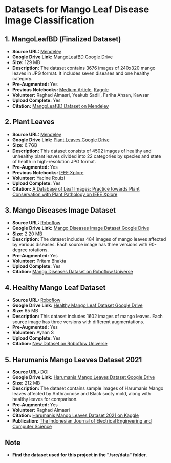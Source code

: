 # Datasets for Mango Leaf Disease Image Classification

## 1. MangoLeafBD (Finalized Dataset)

- **Source URL:** [Mendeley](https://data.mendeley.com/datasets/hxsnvwty3r/1)
- **Google Drive Link:** [MangoLeafBD Google Drive](https://drive.google.com/drive/folders/15v7GYWFT2n0K6dvlKo5A2zqIfeAhuw0N?usp=drive_link)
- **Size:** 129 MB
- **Description:** The dataset contains 3676 images of 240x320 mango leaves in JPG format. It includes seven diseases and one healthy category.
- **Pre-Augmented:** Yes
- **Previous Notebooks:** [Medium Article](https://medium.com/@akshata.raikar26/mango-leaf-disease-image-classifier-23c3016ccd4a), [Kaggle](https://www.kaggle.com/)
- **Volunteer:** Raghad Almasri, Yeakub Sadlil, Fariha Ahsan, Kawsar
- **Upload Complete:** Yes
- **Citation:** [MangoLeafBD Dataset on Mendeley](https://www.data-in-brief.com/article/S2352-3409(23)00059-8/pdf)

## 2. Plant Leaves

- **Source URL:** [Mendeley](https://data.mendeley.com/datasets/hb74ynkjcn/1)
- **Google Drive Link:** [Plant Leaves Google Drive](https://drive.google.com/drive/u/7/folders/1SH49YVfIR1QZnDRJxRIA5bNKR84bmhWz)
- **Size:** 6.7GB
- **Description:** This dataset consists of 4502 images of healthy and unhealthy plant leaves divided into 22 categories by species and state of health in high-resolution JPG format.
- **Pre-Augmented:** Yes
- **Previous Notebooks:** [IEEE Xplore](https://ieeexplore.ieee.org/document/9036158)
- **Volunteer:** Yacine Rouizi
- **Upload Complete:** Yes
- **Citation:** [A Database of Leaf Images: Practice towards Plant Conservation with Plant Pathology on IEEE Xplore](https://ieeexplore.ieee.org/document/9036158)

## 3. Mango Diseases Image Dataset

- **Source URL:** [Roboflow](https://universe.roboflow.com/freelance-kmtgd/mango-diseases)
- **Google Drive Link:** [Mango Diseases Image Dataset Google Drive](https://drive.google.com/drive/u/7/folders/1SH49YVfIR1QZnDRJxRIA5bNKR84bmhWz)
- **Size:** 2.20 MB
- **Description:** The dataset includes 484 images of mango leaves affected by various diseases. Each source image has three versions with 90-degree rotations.
- **Pre-Augmented:** Yes
- **Volunteer:** Pritam Bhakta
- **Upload Complete:** Yes
- **Citation:** [Mango Diseases Dataset on Roboflow Universe](https://universe.roboflow.com/freelance-kmtgd/mango-diseases)

## 4. Healthy Mango Leaf Dataset

- **Source URL:** [Roboflow](https://universe.roboflow.com/j-rkp0c/new-gx5cd)
- **Google Drive Link:** [Healthy Mango Leaf Dataset Google Drive](https://drive.google.com/drive/u/7/folders/1SH49YVfIR1QZnDRJxRIA5bNKR84bmhWz)
- **Size:** 65 MB
- **Description:** This dataset includes 1602 images of mango leaves. Each source image has three versions with different augmentations.
- **Pre-Augmented:** Yes
- **Volunteer:** Ayaan S
- **Upload Complete:** Yes
- **Citation:** [New Dataset on Roboflow Universe](https://universe.roboflow.com/j-rkp0c/new-gx5cd)

## 5. Harumanis Mango Leaves Dataset 2021

- **Source URL:** [DOI](https://doi.org/10.11591/ijeecs.v23.i1.pp378-386)
- **Google Drive Link:** [Harumanis Mango Leaves Dataset Google Drive](https://drive.google.com/drive/u/7/folders/1SH49YVfIR1QZnDRJxRIA5bNKR84bmhWz)
- **Size:** 212 MB
- **Description:** The dataset contains sample images of Harumanis Mango leaves affected by Anthracnose and Black sooty mold, along with healthy leaves for comparison.
- **Pre-Augmented:** Yes
- **Volunteer:** Raghad Almasri
- **Citation:** [Harumanis Mango Leaves Dataset 2021 on Kaggle](https://www.kaggle.com/rayaddjmghining/harumanis-mango-leaves-dataset)
- **Publication:** [The Indonesian Journal of Electrical Engineering and Computer Science](https://www.data-in-brief.com/article/S2352-3409(23)00059-8/pdf)

## Note
- **Find the dataset used for this project in the "/src/data" folder**.
